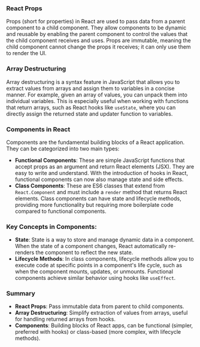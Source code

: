 ### React Props

Props (short for properties) in React are used to pass data from a parent component to a child component. They allow components to be dynamic and reusable by enabling the parent component to control the values that the child component receives and uses. Props are immutable, meaning the child component cannot change the props it receives; it can only use them to render the UI.

### Array Destructuring

Array destructuring is a syntax feature in JavaScript that allows you to extract values from arrays and assign them to variables in a concise manner. For example, given an array of values, you can unpack them into individual variables. This is especially useful when working with functions that return arrays, such as React hooks like `useState`, where you can directly assign the returned state and updater function to variables.

[](https://github.com/dimuthx353/react/blob/master/004/src/assets/Screenshot%20(1).png)

### Components in React

Components are the fundamental building blocks of a React application. They can be categorized into two main types:

- **Functional Components**: These are simple JavaScript functions that accept props as an argument and return React elements (JSX). They are easy to write and understand. With the introduction of hooks in React, functional components can now also manage state and side effects.
- **Class Components**: These are ES6 classes that extend from `React.Component` and must include a `render` method that returns React elements. Class components can have state and lifecycle methods, providing more functionality but requiring more boilerplate code compared to functional components.

### Key Concepts in Components:

- **State**: State is a way to store and manage dynamic data in a component. When the state of a component changes, React automatically re-renders the component to reflect the new state.
- **Lifecycle Methods**: In class components, lifecycle methods allow you to execute code at specific points in a component's life cycle, such as when the component mounts, updates, or unmounts. Functional components achieve similar behavior using hooks like `useEffect`.

### Summary

- **React Props**: Pass immutable data from parent to child components.
- **Array Destructuring**: Simplify extraction of values from arrays, useful for handling returned arrays from hooks.
- **Components**: Building blocks of React apps, can be functional (simpler, preferred with hooks) or class-based (more complex, with lifecycle methods).
